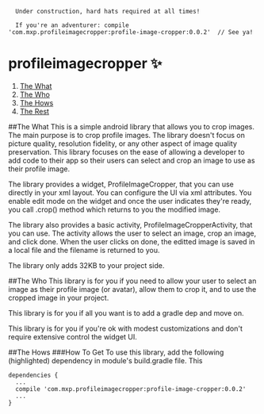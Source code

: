 ```
  Under construction, hard hats required at all times!
  
  If you're an adventurer: compile 'com.mxp.profileimagecropper:profile-image-cropper:0.0.2'  // See ya!
```
# profileimagecropper :sparkles:

1. [The What](#the-what)
2. [The Who](#the-who)
3. [The Hows](#the-hows)
4. [The Rest](#the-rest)

##The What
This is a simple android library that allows you to crop images. The main purpose is to crop profile images. The library doesn't focus on picture quality, resolution fidelity, or any other aspect of image quality preservation. This library focuses on the ease of allowing a developer to add code to their app so their users can select and crop an image to use as their profile image.

The library provides a widget, ProfileImageCropper, that you can use directly in your xml layout. You can configure the UI via xml attributes. You enable edit mode on the widget and once the user indicates they're ready, you call .crop() method which returns to you the modified image.

The library also provides a basic activity, ProfileImageCropperActivity, that you can use. The activity allows the user to select an image, crop an image, and click done. When the user clicks on done, the editted image is saved in a local file and the filename is returned to you.

The library only adds 32KB to your project side.

##The Who
This library is for you if you need to allow your user to select an image as their profile image (or avatar), allow them to crop it, and to use the cropped image in your project.

This library is for you if all you want is to add a gradle dep and move on.

This library is for you if you're ok with modest customizations and don't require extensive control the widget UI.

##The Hows
###How To Get
To use this library, add the following (highlighted) dependency in module's build.gradle file. This 

```
dependencies {
  ...
  compile 'com.mxp.profileimagecropper:profile-image-cropper:0.0.2'
  ...
}
```

